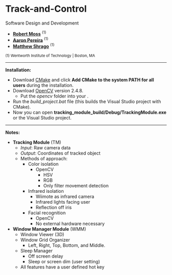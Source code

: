 Track-and-Control
=================

Software Design and Development

- **[Robert Moss](mailto:mossr@wit.edu)** <sup>(1)</sup>
- **[Aaron Pereira](mailto:pereiraa1@wit.edu)** <sup>(1)</sup>
- **[Matthew Shrago](mailto:shragom@wit.edu)** <sup>(1)</sup>

<sup>(1) Wentworth Institute of Technology | Boston, MA</sup>

* * * 

**Installation:** 

- Download [CMake](http://www.cmake.org/files/v2.8/cmake-2.8.12.1-win32-x86.exe "CMake") and click **Add CMake to the system PATH for all users** during the installation.
- Download [OpenCV](https://sourceforge.net/projects/opencvlibrary/files/opencv-win/2.4.8/opencv-2.4.8.exe/download "OpenCV") version 2.4.8.
	- Put the *opencv* folder into your <Track-and-Control directory>.
- Run the *build\_project.bat* file (this builds the Visual Studio project with CMake).
- Now you can open **tracking\_module\_build/Debug/TrackingModule.exe** or the Visual Studio project.
* * * 

**Notes:** 

- **Tracking Module** (TM)
	- *Input*: Raw camera data
	- *Output*: Coordinates of tracked object
	- Methods of approach:
		- Color isolation
			- OpenCV
				- HSV
				- RGB
				- Only filter movement detection
		- Infrared isolation
			- Wiimote as infrared camera
			- Infrared lights facing user
			- Reflection off iris 
		- Facial recognition
			- OpenCV
			- No external hardware necessary
- **Window Manager Module** (WMM)
	- Window Viewer (3D)
	- Window Grid Organizer
		- Left, Right, Top, Bottom, and Middle.
	- Sleep Manager
		- Off screen delay
		- Sleep or screen dim (user setting)
	- All features have a user defined hot key


